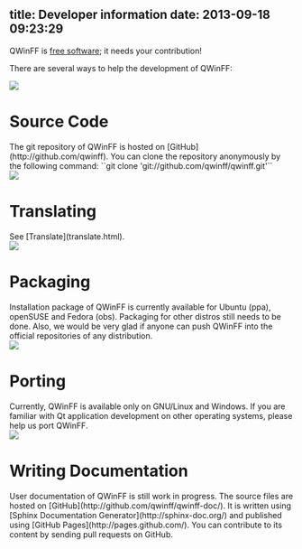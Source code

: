 title: Developer information
date: 2013-09-18 09:23:29
---
QWinFF is [free software](http://en.wikipedia.org/wiki/Free_software); it needs your contribution!

There are several ways to help the development of QWinFF:

<div class="icon-and-text">
<img src="/img/dev/code.png">
<div class="content">
<h1>Source Code</h1>The git repository of QWinFF is hosted on [GitHub](http://github.com/qwinff).
You can clone the repository anonymously by the following command:
``git clone 'git://github.com/qwinff/qwinff.git'``
</div></div>

<div class="icon-and-text">
<img src="/img/dev/i18n.png">
<div class="content">
<h1>Translating</h1>See [Translate](translate.html).
</div></div>

<div class="icon-and-text">
<img src="/img/dev/packaging.png">
<div class="content">
<h1>Packaging</h1>Installation package of QWinFF is currently available for Ubuntu (ppa), openSUSE and Fedora (obs). Packaging for other distros still needs to be done. Also, we would be very glad if anyone can push QWinFF into the official repositories of any distribution.
</div></div>

<div class="icon-and-text">
<img src="/img/dev/porting.png">
<div class="content">
<h1>Porting</h1>Currently, QWinFF is available only on GNU/Linux and Windows. If you are familiar with Qt application development on other operating systems, please help us port QWinFF.
</div></div>

<div class="icon-and-text">
<img src="/img/dev/doc.png">
<div class="content">
<h1>Writing Documentation</h1>User documentation of QWinFF is still work in progress. The source files are hosted on [GitHub](http://github.com/qwinff/qwinff-doc/). It is written using [Sphinx Documentation Generator](http://sphinx-doc.org/) and published using [GitHub Pages](http://pages.github.com/). You can contribute to its content by sending pull requests on GitHub.
</div></div>
